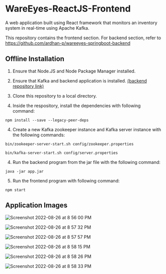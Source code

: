 # WareEyes-ReactJS-Frontend
A web application built using React framework that monitors an inventory system in real-time using Apache Kafka.

This repository contains the frontend section. For backend section, refer to https://github.com/ardhan-p/wareeyes-springboot-backend

## Offline Installation
1. Ensure that Node.JS and Node Package Manager installed.

2. Ensure that Kafka and backend application is installed. [(backend repository link)](https://github.com/ardhan-p/wareeyes-springboot-backend)

2. Clone this repository to a local directory.

3. Inside the respository, install the dependencies with following command:
```
npm install --save --legacy-peer-deps
```

4. Create a new Kafka zookeeper instance and Kafka server instance with the following commands:
```
bin/zookeeper-server-start.sh config/zookeeper.properties
```

```
bin/kafka-server-start.sh config/server.properties
```

4. Run the backend program from the jar file with the following command:
```
java -jar app.jar
```

5. Run the frontend program with following command:
```
npm start
```

## Application Images

![Screenshot 2022-08-26 at 8 56 00 PM](https://user-images.githubusercontent.com/49318134/186909694-2b127006-e553-4678-b473-a5ef4207ae16.png)

![Screenshot 2022-08-26 at 8 57 32 PM](https://user-images.githubusercontent.com/49318134/186910068-fabc6f74-5474-4218-b079-e6c803fd0631.png)

![Screenshot 2022-08-26 at 8 57 57 PM](https://user-images.githubusercontent.com/49318134/186910172-737af08a-8be7-42c1-a96f-bb5598dea9a2.png)

![Screenshot 2022-08-26 at 8 58 15 PM](https://user-images.githubusercontent.com/49318134/186910191-9b36b98a-2127-49fe-a422-8c4720c7a7d5.png)

![Screenshot 2022-08-26 at 8 58 26 PM](https://user-images.githubusercontent.com/49318134/186910195-6cd6a8a8-20cf-4218-8667-09e0ea475051.png)

![Screenshot 2022-08-26 at 8 58 33 PM](https://user-images.githubusercontent.com/49318134/186910197-9606a1f1-78e6-45b6-af9f-b2ea42dfaa85.png)
